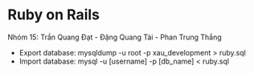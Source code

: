 # Ruby on Rails

Nhóm 15: Trần Quang Đạt - Đặng Quang Tài - Phan Trung Thắng


* Export database: mysqldump -u root -p xau_development > ruby.sql
* Import database: mysql -u [username] -p [db_name] < ruby.sql



